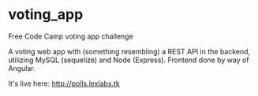 # voting_app
Free Code Camp voting app challenge

A voting web app with (something resembling) a REST API in the backend, utilizing MySQL (sequelize) and Node (Express). Frontend done by way of Angular.

It's live here:
http://polls.lexlabs.tk
